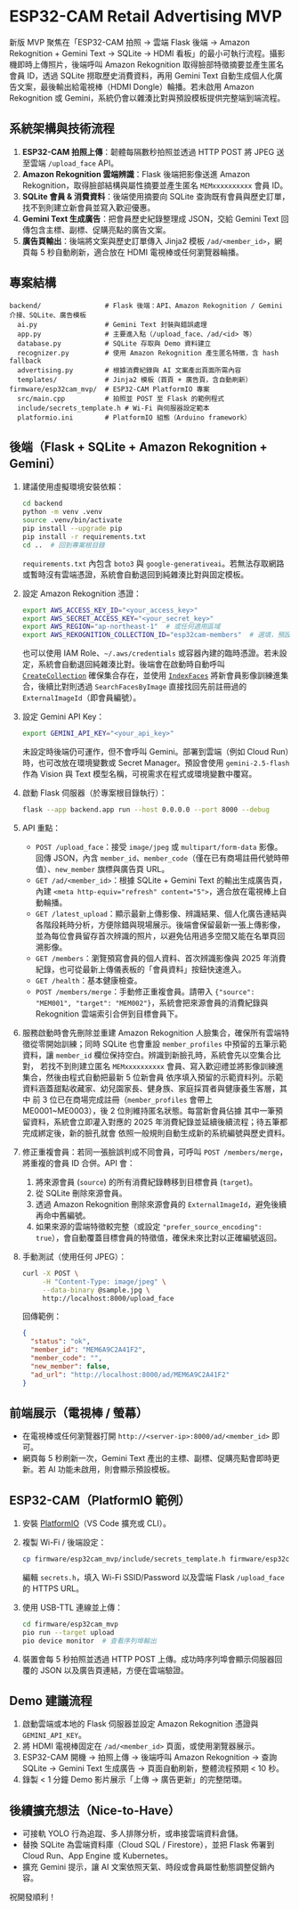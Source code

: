 # ESP32-CAM Retail Advertising MVP

新版 MVP 聚焦在「ESP32-CAM 拍照 → 雲端 Flask 後端 → Amazon Rekognition + Gemini Text → SQLite → HDMI 看板」的最小可執行流程。攝影機即時上傳照片，後端呼叫 Amazon Rekognition 取得臉部特徵摘要並產生匿名會員 ID，透過 SQLite 撈取歷史消費資料，再用 Gemini Text 自動生成個人化廣告文案，最後輸出給電視棒（HDMI Dongle）輪播。若未啟用 Amazon Rekognition 或 Gemini，系統仍會以雜湊比對與預設模板提供完整端到端流程。

## 系統架構與技術流程

1. **ESP32-CAM 拍照上傳**：韌體每隔數秒拍照並透過 HTTP POST 將 JPEG 送至雲端 `/upload_face` API。
2. **Amazon Rekognition 雲端辨識**：Flask 後端把影像送進 Amazon Rekognition，取得臉部結構與屬性摘要並產生匿名 `MEMxxxxxxxxxx` 會員 ID。
3. **SQLite 會員 & 消費資料**：後端使用摘要向 SQLite 查詢既有會員與歷史訂單，找不到則建立新會員並寫入歡迎優惠。
4. **Gemini Text 生成廣告**：把會員歷史紀錄整理成 JSON，交給 Gemini Text 回傳包含主標、副標、促購亮點的廣告文案。
5. **廣告頁輸出**：後端將文案與歷史訂單傳入 Jinja2 模板 `/ad/<member_id>`，網頁每 5 秒自動刷新，適合放在 HDMI 電視棒或任何瀏覽器輪播。

## 專案結構

```
backend/                # Flask 後端：API、Amazon Rekognition / Gemini 介接、SQLite、廣告模板
  ai.py                 # Gemini Text 封裝與錯誤處理
  app.py                # 主要進入點（/upload_face、/ad/<id> 等）
  database.py           # SQLite 存取與 Demo 資料建立
  recognizer.py         # 使用 Amazon Rekognition 產生匿名特徵，含 hash fallback
  advertising.py        # 根據消費紀錄與 AI 文案產出頁面所需內容
  templates/            # Jinja2 模板（首頁 + 廣告頁，含自動刷新）
firmware/esp32cam_mvp/  # ESP32-CAM PlatformIO 專案
  src/main.cpp          # 拍照並 POST 至 Flask 的範例程式
  include/secrets_template.h # Wi-Fi 與伺服器設定範本
  platformio.ini        # PlatformIO 組態（Arduino framework）
```

## 後端（Flask + SQLite + Amazon Rekognition + Gemini）

1. 建議使用虛擬環境安裝依賴：

   ```bash
   cd backend
   python -m venv .venv
   source .venv/bin/activate
   pip install --upgrade pip
   pip install -r requirements.txt
   cd ..  # 回到專案根目錄
   ```

   `requirements.txt` 內包含 `boto3` 與 `google-generativeai`。若無法存取網路或暫時沒有雲端憑證，系統會自動退回到純雜湊比對與固定模板。

2. 設定 Amazon Rekognition 憑證：

   ```bash
   export AWS_ACCESS_KEY_ID="<your_access_key>"
   export AWS_SECRET_ACCESS_KEY="<your_secret_key>"
   export AWS_REGION="ap-northeast-1"  # 或任何適用區域
   export AWS_REKOGNITION_COLLECTION_ID="esp32cam-members"  # 選填，預設會建立同名集合
   ```

   也可以使用 IAM Role、`~/.aws/credentials` 或容器內建的臨時憑證。若未設定，系統會自動退回純雜湊比對。後端會在啟動時自動呼叫
   [`CreateCollection`](https://docs.aws.amazon.com/rekognition/latest/dg/API_CreateCollection.html) 確保集合存在，並使用
   [`IndexFaces`](https://docs.aws.amazon.com/rekognition/latest/dg/API_IndexFaces.html) 將新會員影像訓練進集合，後續比對則透過
   `SearchFacesByImage` 直接找回先前註冊過的 `ExternalImageId`（即會員編號）。

3. 設定 Gemini API Key：

   ```bash
   export GEMINI_API_KEY="<your_api_key>"
   ```

   未設定時後端仍可運作，但不會呼叫 Gemini。部署到雲端（例如 Cloud Run）時，也可改放在環境變數或 Secret Manager。預設會使用
   `gemini-2.5-flash` 作為 Vision 與 Text 模型名稱，可視需求在程式或環境變數中覆寫。

4. 啟動 Flask 伺服器（於專案根目錄執行）：

   ```bash
   flask --app backend.app run --host 0.0.0.0 --port 8000 --debug
   ```

5. API 重點：

    - `POST /upload_face`：接受 `image/jpeg` 或 `multipart/form-data` 影像。回傳 JSON，內含 `member_id`、`member_code`（僅在已有商場註冊代號時帶值）、`new_member` 旗標與廣告頁 URL。
    - `GET /ad/<member_id>`：根據 SQLite + Gemini Text 的輸出生成廣告頁，內建 `<meta http-equiv="refresh" content="5">`，適合放在電視棒上自動輪播。
    - `GET /latest_upload`：顯示最新上傳影像、辨識結果、個人化廣告連結與各階段耗時分析，方便除錯與現場展示。後端會保留最新一張上傳影像，並為每位會員留存首次辨識的照片，以避免佔用過多空間又能在名單頁回溯影像。
    - `GET /members`：瀏覽預寫會員的個人資料、首次辨識影像與 2025 年消費紀錄，也可從最新上傳儀表板的「會員資料」按鈕快速進入。
    - `GET /health`：基本健康檢查。
    - `POST /members/merge`：手動修正重複會員。請帶入 `{"source": "MEM001", "target": "MEM002"}`，系統會把來源會員的消費紀錄與 Rekognition 雲端索引合併到目標會員下。

6. 服務啟動時會先刪除並重建 Amazon Rekognition 人臉集合，確保所有雲端特徵從零開始訓練；同時 SQLite 也會重設
   `member_profiles` 中預留的五筆示範資料，讓 `member_id` 欄位保持空白。辨識到新臉孔時，系統會先以空集合比對，
   若找不到則建立匿名 `MEMxxxxxxxxxx` 會員、寫入歡迎禮並將影像訓練進集合，然後由程式自動把最新 5 位新會員
   依序填入預留的示範資料列。示範資料涵蓋甜點收藏家、幼兒園家長、健身族、家庭採買者與健康養生客層，其中
   前 3 位已在商場完成註冊（`member_profiles` 會帶上 ME0001~ME0003），後 2 位則維持匿名狀態。每當新會員佔據
   其中一筆預留資料，系統會立即灌入對應的 2025 年消費紀錄並延續後續流程；待五筆都完成綁定後，新的臉孔就會
   依照一般規則自動生成新的系統編號與歷史資料。

7. 修正重複會員：若同一張臉誤判成不同會員，可呼叫 `POST /members/merge`，將重複的會員 ID 合併。API 會：

   1. 將來源會員 (`source`) 的所有消費紀錄轉移到目標會員 (`target`)。
   2. 從 SQLite 刪除來源會員。
   3. 透過 Amazon Rekognition 刪除來源會員的 `ExternalImageId`，避免後續再命中舊編號。
   4. 如果來源的雲端特徵較完整（或設定 `"prefer_source_encoding": true`），會自動覆蓋目標會員的特徵值，確保未來比對以正確編號返回。

8. 手動測試（使用任何 JPEG）：

   ```bash
   curl -X POST \
        -H "Content-Type: image/jpeg" \
        --data-binary @sample.jpg \
        http://localhost:8000/upload_face
   ```

   回傳範例：

   ```json
   {
     "status": "ok",
     "member_id": "MEM6A9C2A41F2",
     "member_code": "",
     "new_member": false,
     "ad_url": "http://localhost:8000/ad/MEM6A9C2A41F2"
   }
   ```

## 前端展示（電視棒 / 螢幕）

- 在電視棒或任何瀏覽器打開 `http://<server-ip>:8000/ad/<member_id>` 即可。
- 網頁每 5 秒刷新一次，Gemini Text 產出的主標、副標、促購亮點會即時更新。若 AI 功能未啟用，則會顯示預設模板。

## ESP32-CAM（PlatformIO 範例）

1. 安裝 [PlatformIO](https://platformio.org/)（VS Code 擴充或 CLI）。
2. 複製 Wi-Fi / 後端設定：

   ```bash
   cp firmware/esp32cam_mvp/include/secrets_template.h firmware/esp32cam_mvp/include/secrets.h
   ```

   編輯 `secrets.h`，填入 Wi-Fi SSID/Password 以及雲端 Flask `/upload_face` 的 HTTPS URL。

3. 使用 USB-TTL 連線並上傳：

   ```bash
   cd firmware/esp32cam_mvp
   pio run --target upload
   pio device monitor  # 查看序列埠輸出
   ```

4. 裝置會每 5 秒拍照並透過 HTTP POST 上傳。成功時序列埠會顯示伺服器回覆的 JSON 以及廣告頁連結，方便在雲端驗證。

## Demo 建議流程

1. 啟動雲端或本地的 Flask 伺服器並設定 Amazon Rekognition 憑證與 `GEMINI_API_KEY`。
2. 將 HDMI 電視棒固定在 `/ad/<member_id>` 頁面，或使用瀏覽器展示。
3. ESP32-CAM 開機 → 拍照上傳 → 後端呼叫 Amazon Rekognition → 查詢 SQLite → Gemini Text 生成廣告 → 頁面自動刷新，整體流程預期 < 10 秒。
4. 錄製 < 1 分鐘 Demo 影片展示「上傳 → 廣告更新」的完整閉環。

## 後續擴充想法（Nice-to-Have）

- 可接軌 YOLO 行為追蹤、多人排隊分析，或串接雲端資料倉儲。
- 替換 SQLite 為雲端資料庫（Cloud SQL / Firestore），並把 Flask 佈署到 Cloud Run、App Engine 或 Kubernetes。
- 擴充 Gemini 提示，讓 AI 文案依照天氣、時段或會員屬性動態調整促銷內容。

祝開發順利！
